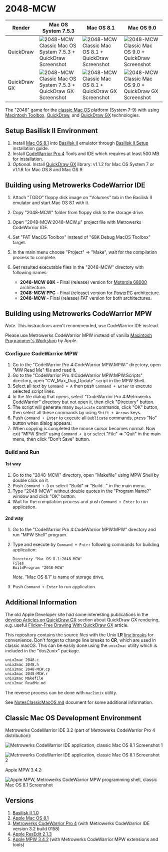 2048-MCW
========

| Render       | Mac OS System 7.5.3 | Mac OS 8.1 | Mac OS 9.0 |
|--------------|---------------------|------------|------------|
| QuickDraw    | ![2048-MCW Classic Mac OS System 7.5.3 + QuickDraw Screenshot](../../image/2048-MCW-MacOS-7-QD-Screenshot-1.png) | ![2048-MCW Classic Mac OS 8.1 + QuickDraw Screenshot](../../image/2048-MCW-MacOS-8-QD-Screenshot-3.png) | ![2048-MCW Classic Mac OS 9.0 + QuickDraw Screenshot](../../image/2048-MCW-MacOS-9-QD-Screenshot-5.png) |
| QuickDraw GX | ![2048-MCW Classic Mac OS System 7.5.3 + QuickDraw GX Screenshot](../../image/2048-MCW-MacOS-7-QD-GX-Screenshot-2.png) | ![2048-MCW Classic Mac OS 8.1 + QuickDraw GX Screenshot](../../image/2048-MCW-MacOS-8-QD-GX-Screenshot-4.png) | ![2048-MCW Classic Mac OS 9.0 + QuickDraw GX Screenshot](../../image/2048-MCW-MacOS-9-QD-GX-Screenshot-6.png) |

The "2048" game for the [classic Mac OS](https://en.wikipedia.org/wiki/Classic_Mac_OS) platform (System 7-9) with using [Macintosh Toolbox](https://en.wikipedia.org/wiki/Macintosh_Toolbox), [QuickDraw](https://en.wikipedia.org/wiki/QuickDraw), and [QuickDraw GX](https://en.wikipedia.org/wiki/QuickDraw_GX) technologies.

## Setup Basilisk II Environment

1. Install [Mac OS 8.1](https://winworldpc.com/product/mac-os-8/81) into [Basilisk II](https://en.wikipedia.org/wiki/Basilisk_II) emulator through [Basilisk II Setup](https://www.emaculation.com/doku.php/basilisk_ii_setup) installation guide.
2. Install [CodeWarrior Pro 4](https://macintoshgarden.org/apps/codewarrior-pro-4) Tools and IDE which requires at least 500 MB for installation.
3. *Optional.* Install [QuickDraw GX](https://macintoshgarden.org/apps/quickdraw-gx) library: v1.1.2 for Mac OS System 7 or v1.1.6 for Mac OS 8 and Mac OS 9.

## Building using Metrowerks CodeWarrior IDE

1. Attach "TODO" floppy disk image on "Volumes" tab in the Basilisk II emulator and start Mac OS 8.1 with it.
2. Copy "2048-MCW" folder from floppy disk to the storage drive.
3. Open "2048-MCW:2048-MCW.μ" project file with Metrowerks CodeWarrior IDE.
4. Set "FAT MacOS Toolbox" instead of "68K Debug MacOS Toolbox" target.
5. In the main menu choose "Project" => "Make", wait for the compilation process to complete.
6. Get resulted executable files in the "2048-MCW" directory with following names:

   - **2048-MCW 68K** - Final (release) version for [Motorola 68000](https://en.wikipedia.org/wiki/Motorola_68000) architecture.
   - **2048-MCW PPC** - Final (release) version for [PowerPC](https://en.wikipedia.org/wiki/PowerPC) architecture.
   - **2048-MCW** - Final (release) FAT version for both architectures.

## Building using Metrowerks CodeWarrior MPW

*Note.* This instructions aren't recommended, use CodeWarrior IDE instead.

Please use Metrowerks CodeWarrior MPW instead of vanilla [Macintosh Programmer's Workshop](https://en.wikipedia.org/wiki/Macintosh_Programmer%27s_Workshop) by Apple.

### Configure CodeWarrior MPW

1. Go to the "CodeWarrior Pro 4:CodeWarrior MPW:MPW:" directory, open "MW Read Me" file and read it.
2. Go to the "CodeWarrior Pro 4:CodeWarrior MPW:MPW:Scripts" directory, open "CW_Max_Dup_Update" script in the MPW Shell.
3. Select all text by `Command + A` then push `Command + Enter` to execute selected script lines.
4. In the file dialog that opens, select "CodeWarrior Pro 4:Metrowerks CodeWarrior" directory but not open it, then click "Directory" button.
5. The script will generate many `Duplicate` commands, click "OK" button, then select all these commands by using `Shift + Arrows` keys.
6. Push `Command + Enter` to execute all `Dublicate` commands, press "No" button when dialog appears.
7. When copying is completed the mouse cursor becomes normal. Now exit "MPW Shell" using `Command + Q` or select "File" => "Quit" in the main menu, then click "Don't Save" button.

### Build and Run

#### 1st way

1. Go to the "2048-MCW" directory, open "Makefile" using MPW Shell by double click on it.
2. Push `Command + B` or select "Build" => "Build..." in the main menu.
3. Type "2048-MCW" without double quotes in the "Program Name?" window and click "OK" button.
4. Wait for the compilation process and push `Command + Enter` to run application.

#### 2nd way

1. Go to the "CodeWarrior Pro 4:CodeWarrior MPW:MPW" directory and run "MPW Shell" program.
2. Type and execute by `Command + Enter` following commands for building application:

    ```
    Directory "Mac OS 8.1:2048-MCW"
    Files
    BuildProgram "2048-MCW"
    ```
    *Note.* "Mac OS 8.1" is name of storage drive.

3. Push `Command + Enter` to run application.

## Additional Information

The old Apple Developer site had some interesting publications in the [develop Articles on QuickDraw GX](http://web.archive.org/web/20041012004904/http://developer.apple.com/dev/techsupport/develop/bysubject/quickdrawgx.html) section about QuickDraw GX rendering, e.g. useful [Flicker-Free Drawing With QuickDraw GX](http://web.archive.org/web/20041029052644/http://developer.apple.com/dev/techsupport/develop/issue25/ayala.html) article.

This repository contains the source files with the Unix **LR** [line breaks](https://en.wikipedia.org/wiki/Newline) for convenience. Don't forget to change line breaks to **CR**, which are used in classic macOS. This can be easily done using the `unix2mac` utility which is included in the "dos2unix" package.

```sh
unix2mac 2048.c
unix2mac 2048.h
unix2mac 2048-MCW.cp
unix2mac 2048-MCW.r
unix2mac Makefile
unix2mac ReadMe.md
```

The reverse process can be done with `mac2unix` utility.

See [NotesClassicMacOS.md](../../doc/NotesClassicMacOS.md) document for some additional information.

## Classic Mac OS Development Environment

Metrowerks CodeWarrior IDE 3.2 (part of Metrowerks CodeWarrior Pro 4 distribution):

![Metrowerks CodeWarrior IDE application, classic Mac OS 8.1 Screenshot 1](../../image/MCW-MacOS-8_1-Screenshot_1.png)

![Metrowerks CodeWarrior IDE application, classic Mac OS 8.1 Screenshot 2](../../image/MCW-MacOS-8_1-Screenshot_2.png)

Apple MPW 3.4.2:

![Apple MPW, Metrowerks CodeWarrior MPW programming shell, classic Mac OS 8.1 Screenshot](../../image/MPW-MacOS-8_1-Screenshot.png)

## Versions

1. [Basilisk II 1.0](https://github.com/cebix/macemu)
2. [Apple Mac OS 8.1](https://winworldpc.com/download/7724c394-e280-9362-c382-11c3a6e28094)
3. [Metrowerks CodeWarrior Pro 4](https://macintoshgarden.org/sites/macintoshgarden.org/files/apps/CWPro4Tools.cdr_.zip) (with Metrowerks CodeWarrior IDE version 3.2 build 0158)
4. [Apple ResEdit 2.1.3](https://en.wikipedia.org/wiki/ResEdit)
5. [Apple MPW 3.4.2](https://en.wikipedia.org/wiki/Macintosh_Programmer%27s_Workshop) (with Metrowerks CodeWarrior MPW extensions and tools)
